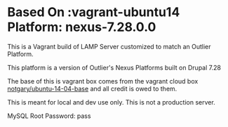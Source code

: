 Based On :vagrant-ubuntu14
Platform: nexus-7.28.0.0
================

This is a Vagrant build of LAMP Server customized to match an Outlier Platform. 

This platform is a version of Outlier's Nexus Platforms built on Drupal 7.28

The base of this is vagrant box comes from the vagrant cloud box [notgary/ubuntu-14-04-base](https://vagrantcloud.com/notgary/boxes/ubuntu-14-04-base) and all credit is owed to them. 

This is meant for local and dev use only. This is not a production server. 

MySQL Root Password: pass